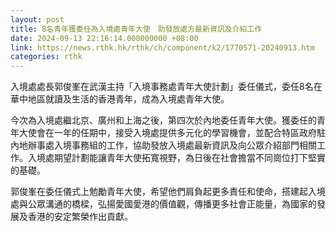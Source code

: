 ```yaml
---
layout: post
title: 8名青年獲委任為入境處青年大使　助發放處方最新資訊及介紹工作
date: 2024-09-13 22:16:14.000000000 +08:00
link: https://news.rthk.hk/rthk/ch/component/k2/1770571-20240913.htm
categories: rthk
---
```


入境處處長郭俊峯在武漢主持「入境事務處青年大使計劃」委任儀式，委任8名在華中地區就讀及生活的香港青年，成為入境處青年大使。

今次為入境處繼北京、廣州和上海之後，第四次於內地委任青年大使。獲委任的青年大使會在一年的任期中，接受入境處提供多元化的學習機會，並配合特區政府駐內地辦事處入境事務組的工作，協助發放入境處最新資訊及向公眾介紹部門相關工作。入境處期望計劃能讓青年大使拓寬視野，為日後在社會擔當不同崗位打下堅實的基礎。
 
郭俊峯在委任儀式上勉勵青年大使，希望他們肩負起更多責任和使命，搭建起入境處與公眾溝通的橋樑，弘揚愛國愛港的價值觀，傳播更多社會正能量，為國家的發展及香港的安定繁榮作出貢獻。
